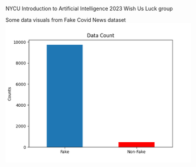 NYCU Introduction to Artificial Intelligence 2023
Wish Us Luck group

Some data visuals from Fake Covid News dataset
![alt text](data_analysis/data_count_2.png)
